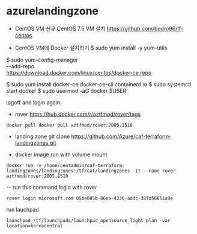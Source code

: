 # azurelandingzone


- CentOS VM
신규 CentOS 7.5 VM 설치
https://github.com/bedro96/tf-centos
 
- CentOS VM에 Docker 설치하기
$ sudo yum install -y yum-utils

$ sudo yum-config-manager \
    --add-repo \
    https://download.docker.com/linux/centos/docker-ce.repo
    
$ sudo yum install docker-ce docker-ce-cli containerd.io
$ sudo systemctl start docker
$ sudo usermod -aG docker $USER

logoff and login again.
    
- rover 
https://hub.docker.com/r/aztfmod/rover/tags
```
docker pull docker pull aztfmod/rover:2005.1510
```

- landing zone
git clone https://github.com/Azure/caf-terraform-landingzones.git

- docker image run with volume mount
```
docker run -v /home/centadmin/caf-terraform-landingzones/landingzones:/tf/caf/landingzones -it --name rover aztfmod/rover:2005.1510
```

-- run this command
login with rover
```
rover login microsoft.com 05be085b-86ea-4336-addc-38fd56051a9e
```
run lauchpad
```
launchpad /tf/launchpads/launchpad_opensource_light plan -var location=koreacentral        
```
```

